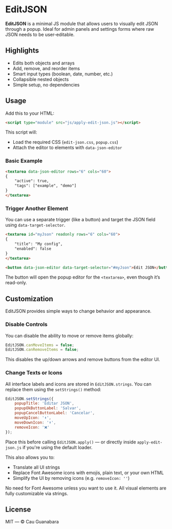 # EditJSON

**EditJSON** is a minimal JS module that allows users to visually edit JSON through a popup. Ideal for admin panels and settings forms where raw JSON needs to be user-editable.

## Highlights

-   Edits both objects and arrays
-   Add, remove, and reorder items
-   Smart input types (boolean, date, number, etc.)
-   Collapsible nested objects
-   Simple setup, no dependencies
    

## Usage

Add this to your HTML:

```html
<script type="module" src="js/apply-edit-json.js"></script>
```

This script will:

-   Load the required CSS (`edit-json.css`, `popup.css`)
-   Attach the editor to elements with `data-json-editor`
    

### Basic Example

```html
<textarea data-json-editor rows="6" cols="60">
{
    "active": true,
    "tags": ["example", "demo"]
}
</textarea>
```

### Trigger Another Element

You can use a separate trigger (like a button) and target the JSON field using `data-target-selector`.

```html
<textarea id="myJson" readonly rows="6" cols="60">
{
    "title": "My config",
    "enabled": false
}
</textarea>

<button data-json-editor data-target-selector="#myJson">Edit JSON</button>
```

The button will open the popup editor for the `<textarea>`, even though it’s read-only.

## Customization

EditJSON provides simple ways to change behavior and appearance.

### Disable Controls

You can disable the ability to move or remove items globally:

```js
EditJSON.canMoveItems = false;
EditJSON.canRemoveItems = false;
```

This disables the up/down arrows and remove buttons from the editor UI.

### Change Texts or Icons

All interface labels and icons are stored in `EditJSON.strings`. You can replace them using the `setStrings()` method:

```js
EditJSON.setStrings({
    popupTitle: 'Editar JSON',
    popupOkButtonLabel: 'Salvar',
    popupCancelButtonLabel: 'Cancelar',
    moveUpIcon: '⬆️',
    moveDownIcon: '⬇️',
    removeIcon: '❌'
});
```
Place this before calling `EditJSON.apply()` — or directly inside `apply-edit-json.js` if you're using the default loader.

This also allows you to:

-   Translate all UI strings
-   Replace Font Awesome icons with emojis, plain text, or your own HTML
-   Simplify the UI by removing icons (e.g. `removeIcon: ''`)

No need for Font Awesome unless you want to use it. All visual elements are fully customizable via strings.

## License

MIT — © Cau Guanabara
